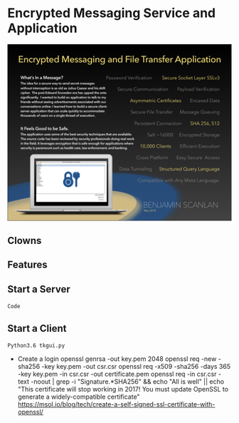# Encrypted Messaging Service and Application



![Benchmark Img](https://github.com/benscanlan/Encrypted_messaging_app/blob/master/presentation.png?raw=true)


## Clowns
## Features
## Start a Server
    Code
## Start a Client
    Python3.6 tkgui.py
* Create a login
openssl genrsa -out key.pem 2048
openssl req -new -sha256 -key key.pem -out csr.csr
openssl req -x509 -sha256 -days 365 -key key.pem -in csr.csr -out certificate.pem
openssl req -in csr.csr -text -noout | grep -i "Signature.*SHA256" && echo "All is well" || echo "This certificate will stop working in 2017! You must update OpenSSL to generate a widely-compatible certificate"
https://msol.io/blog/tech/create-a-self-signed-ssl-certificate-with-openssl/
